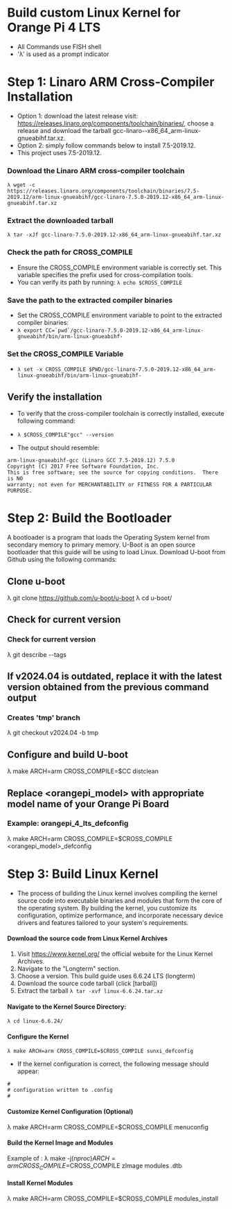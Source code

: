 # Build custom Linux Kernel for Orange Pi 4 LTS
- All Commands use FISH shell
- 'λ' is used as a prompt indicator

# Step 1: Linaro ARM Cross-Compiler Installation
- Option 1: download the latest release visit: https://releases.linaro.org/components/toolchain/binaries/, choose a release and download the tarball gcc-linaro--x86_64_arm-linux-gnueabihf.tar.xz.
- Option 2: simply follow commands below to install 7.5-2019.12. 
- This project uses 7.5-2019.12.

### Download the Linaro ARM cross-compiler toolchain
```λ wget -c https://releases.linaro.org/components/toolchain/binaries/7.5-2019.12/arm-linux-gnueabihf/gcc-linaro-7.5.0-2019.12-x86_64_arm-linux-gnueabihf.tar.xz```

### Extract the downloaded tarball
```λ tar -xJf gcc-linaro-7.5.0-2019.12-x86_64_arm-linux-gnueabihf.tar.xz```

### Check the path for CROSS_COMPILE
- Ensure the CROSS_COMPILE environment variable is correctly set. This variable specifies the prefix used for cross-compilation tools.
- You can verify its path by running:
```λ echo $CROSS_COMPILE```

### Save the path to the extracted compiler binaries
- Set the CROSS_COMPILE environment variable to point to the extracted compiler binaries: 
- ```λ export CC=`pwd`/gcc-linaro-7.5.0-2019.12-x86_64_arm-linux-gnueabihf/bin/arm-linux-gnueabihf-```

### Set the CROSS_COMPILE Variable
- ```λ set -x CROSS_COMPILE $PWD/gcc-linaro-7.5.0-2019.12-x86_64_arm-linux-gnueabihf/bin/arm-linux-gnueabihf-```

## Verify the installation
- To verify that the cross-compiler toolchain is correctly installed, execute following command:
- ```λ $CROSS_COMPILE"gcc" --version```

- The output should resemble:
```
arm-linux-gnueabihf-gcc (Linaro GCC 7.5-2019.12) 7.5.0
Copyright (C) 2017 Free Software Foundation, Inc.
This is free software; see the source for copying conditions.  There is NO
warranty; not even for MERCHANTABILITY or FITNESS FOR A PARTICULAR PURPOSE.
```

# Step 2: Build the Bootloader
A bootloader is a program that loads the Operating System kernel from secondary memory to primary memory. U-Boot is an open source bootloader that this guide will be using to load Linux. Download U-boot from Github using the following commands:

## Clone u-boot
λ git clone https://github.com/u-boot/u-boot
λ cd u-boot/

## Check for current version
### Check for current version
λ git describe --tags

## If v2024.04 is outdated, replace it with the latest version obtained from the previous command output 
### Creates 'tmp' branch
λ git checkout v2024.04 -b tmp

## Configure and build U-boot
λ make ARCH=arm CROSS_COMPILE=$CC distclean

## Replace <orangepi_model> with appropriate model name of your Orange Pi Board
### Example: orangepi_4_lts_defconfig
λ make ARCH=arm CROSS_COMPILE=$CROSS_COMPILE <orangepi_model>_defconfig 

# Step 3: Build Linux Kernel
- The process of building the Linux kernel involves compiling the kernel source code into executable binaries and modules that form the core of the operating system. By building the kernel, you customize its configuration, optimize performance, and incorporate necessary device drivers and features tailored to your system's requirements.

#### Download the source code from Linux Kernel Archives
1. Visit https://www.kernel.org/ the official website for the Linux Kernel Archives.
2. Navigate to the "Longterm" section. 
3. Choose a version. This build guide uses 6.6.24 LTS (longterm)
4. Download the source code tarball (click [tarball])
5. Extract the tarball
```λ tar -xvf linux-6.6.24.tar.xz```

#### Navigate to the Kernel Source Directory:
```λ cd linux-6.6.24/```

#### Configure the Kernel
```λ make ARCH=arm CROSS_COMPILE=$CROSS_COMPILE sunxi_defconfig```

- If the kernel configuration is correct, the following message should appear:
```
#
# configuration written to .config
#
```
#### Customize Kernel Configuration (Optional)
λ make ARCH=arm CROSS_COMPILE=$CROSS_COMPILE menuconfig

#### Build the Kernel Image and Modules
Example of <board>: 
λ make -j$(nproc) ARCH=arm CROSS_COMPILE=$CROSS_COMPILE zImage modules <board>.dtb

#### Install Kernel Modules
λ make ARCH=arm CROSS_COMPILE=$CROSS_COMPILE modules_install
